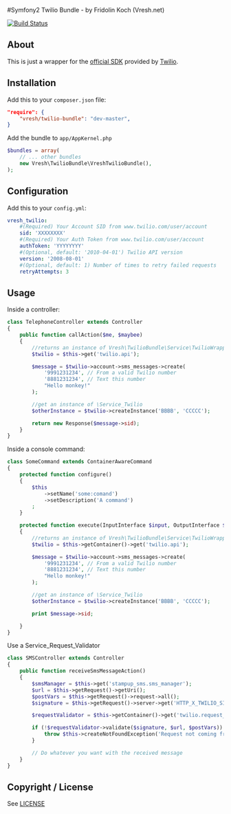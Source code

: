 #Symfony2 Twilio Bundle - by Fridolin Koch (Vresh.net)

[![Build Status](https://travis-ci.org/fridolin-koch/VreshTwilioBundle.png?branch=master)](https://travis-ci.org/fridolin-koch/VreshTwilioBundle)

About
-----

This is just a wrapper for the [official SDK](https://github.com/twilio/twilio-php) provided by [Twilio](http://www.twilio.com/).

Installation
------------

Add this to your `composer.json` file:

```json
"require": {
	"vresh/twilio-bundle": "dev-master",
}
```


Add the bundle to `app/AppKernel.php`

```php
$bundles = array(
	// ... other bundles
	new Vresh\TwilioBundle\VreshTwilioBundle(),
);
```

Configuration
-------------

Add this to your `config.yml`:

```yaml
vresh_twilio:
    #(Required) Your Account SID from www.twilio.com/user/account
    sid: 'XXXXXXXX'
    #(Required) Your Auth Token from www.twilio.com/user/account
    authToken: 'YYYYYYYY'
    #(Optional, default: '2010-04-01') Twilio API version
    version: '2008-08-01'
    #(Optional, default: 1) Number of times to retry failed requests
    retryAttempts: 3
```

Usage
-----

Inside a controller:

```php
class TelephoneController extends Controller
{
    public function callAction($me, $maybee)
    {
        //returns an instance of Vresh\TwilioBundle\Service\TwilioWrapper
    	$twilio = $this->get('twilio.api');

        $message = $twilio->account->sms_messages->create(
        	'9991231234', // From a valid Twilio number
        	'8881231234', // Text this number
        	"Hello monkey!"
        );

        //get an instance of \Service_Twilio
        $otherInstance = $twilio->createInstance('BBBB', 'CCCCC');

        return new Response($message->sid);
    }
}
```

Inside a console command:

```php
class SomeCommand extends ContainerAwareCommand
{
    protected function configure()
    {
        $this
            ->setName('some:comand')
            ->setDescription('A command')
        ;
    }

    protected function execute(InputInterface $input, OutputInterface $output)
    {
        //returns an instance of Vresh\TwilioBundle\Service\TwilioWrapper
        $twilio = $this->getContainer()->get('twilio.api');

        $message = $twilio->account->sms_messages->create(
        	'9991231234', // From a valid Twilio number
        	'8881231234', // Text this number
        	"Hello monkey!"
        );

        //get an instance of \Service_Twilio
        $otherInstance = $twilio->createInstance('BBBB', 'CCCCC');

        print $message->sid;

    }
}
```

Use a Service_Request_Validator

```php
class SMSController extends Controller
{
    public function receiveSmsMessageAction()
    {
        $smsManager = $this->get('stampup_sms.sms_manager');
        $url = $this->getRequest()->getUri();
        $postVars = $this->getRequest()->request->all();
        $signature = $this->getRequest()->server->get('HTTP_X_TWILIO_SIGNATURE');

        $requestValidator = $this->getContainer()->get('twilio.request_validator');

        if (!$requestValidator->validate($signature, $url, $postVars)) {
            throw $this->createNotFoundException('Request not coming from SMS service');
        }

        // Do whatever you want with the received message
    }
}
```

Copyright / License
-------------------

See [LICENSE](https://github.com/fridolin-koch/VreshTwilioBundle/blob/master/LICENSE)
